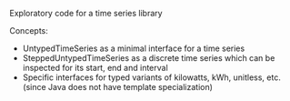 Exploratory code for a time series library

Concepts:

- UntypedTimeSeries as a minimal interface for a time series
- SteppedUntypedTimeSeries as a discrete time series which can be inspected 
  for its start, end and interval
- Specific interfaces for typed variants of kilowatts, kWh, unitless, etc. 
  (since Java does not have template specialization)
